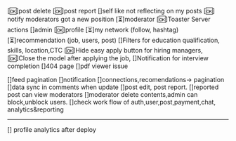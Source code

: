 
[🆗]post delete
[🆗]post report
[]self like not reflecting on my posts
[🆗] notify moderators got a new position
[⏳]moderator
[🆗]Toaster Server actions
[]admin
[🆗]profile
[⏳]my network (follow, hashtag)
[⏳]recommendation (job, users, post)
[]Filters for education qualification, skills, location,CTC
[🆗]Hide easy apply button for hiring managers,
[🆗]Close the model after applying the job,
[]Notification for interview completion
[]404 page 
[]pdf viewer issue

[]feed pagination
[]notification
[]connections,recomendations-> pagination
[]data sync in comments when update
[]post edit, post report. 
[]reported post can view moderators
[]moderator delete contents,admin can block,unblock users.
[]check work flow of auth,user,post,payment,chat,
   analytics&reporting

-----------------------------
[] profile analytics after deploy




